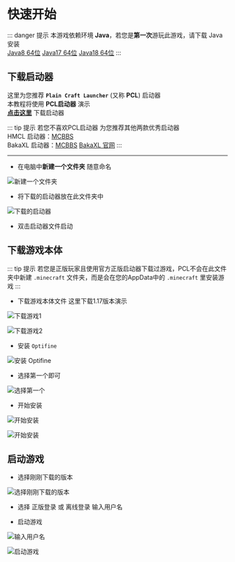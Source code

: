 # 快速开始

::: danger 提示
本游戏依赖环境 **Java**，若您是**第一次**游玩此游戏，请下载 Java 安装  
[Java8 64位](https://javadl.oracle.com/webapps/download/AutoDL?BundleId=245060_d3c52aa6bfa54d3ca74e617f18309292) [Java17 64位](https://download.oracle.com/java/17/latest/jdk-17_windows-x64_bin.exe) [Java18 64位](https://download.oracle.com/java/18/latest/jdk-18_windows-x64_bin.exe)
:::

## 下载启动器

这里为您推荐 **`Plain Craft Launcher`** (又称 **PCL**) 启动器  
本教程将使用 **PCL启动器** 演示  
[**点击这里**](/download_files/pcl2_release.exe) 下载启动器

::: tip 提示
若您不喜欢PCL启动器 为您推荐其他两款优秀启动器  
HMCL 启动器：[MCBBS](https://www.mcbbs.net/thread-142335-1-1.html)  
BakaXL 启动器：[MCBBS](https://www.mcbbs.net/forum.php?mod=viewthread&tid=512144) [BakaXL 官网](https://www.bakaxl.com)
:::  

<hr>

- 在电脑中**新建一个文件夹** 随意命名  

![新建一个文件夹](https://s2.loli.net/2022/08/27/FqM6owQkOErGdWy.png)

- 将下载的启动器放在此文件夹中  

![下载的启动器](https://s2.loli.net/2022/08/27/1DtXT6nLHOrdbBU.png)

- 双击启动器文件启动

## 下载游戏本体

::: tip 提示
若您是正版玩家且使用官方正版启动器下载过游戏，PCL不会在此文件夹中新建 `.minecraft` 文件夹，而是会在您的AppData中的 `.minecraft` 里安装游戏
:::

- 下载游戏本体文件 这里下载1.17版本演示  

![下载游戏1](https://s2.loli.net/2022/08/27/6Py8sFtYebcLj2X.png)

![下载游戏2](https://s2.loli.net/2022/08/27/7zJMeaIRw8xBqTC.png)

- 安装 `Optifine`

![安装 Optifine](https://s2.loli.net/2022/08/27/kPEpTsCUefGtOA3.png)

- 选择第一个即可

![选择第一个](https://s2.loli.net/2022/08/27/O9kLWKRxuAdY1mT.png)

- 开始安装

![开始安装](https://s2.loli.net/2022/08/27/hebUVZIPfxR5dFc.png)

![开始安装](https://s2.loli.net/2022/08/27/K753mAEvJ4waytH.png)

## 启动游戏

- 选择刚刚下载的版本

![选择刚刚下载的版本](https://s2.loli.net/2022/08/27/c6DTjQSCJBHrkE4.png)

- 选择 正版登录 或 离线登录 输入用户名

- 启动游戏

![输入用户名](https://s2.loli.net/2022/08/27/BR1kqEDdTSVA3Kx.png)

![启动游戏](https://s2.loli.net/2022/08/27/Cspgbq1aihzoOJd.png)

